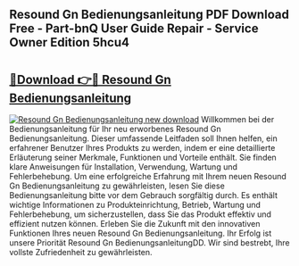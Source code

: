 ## Resound Gn Bedienungsanleitung PDF Download Free - Part-bnQ User Guide Repair - Service Owner Edition 5hcu4

# <h2><a href="http://df3dycg.blite.top/?on=Resound+Gn+Bedienungsanleitung">🔗Download 👉🔴 Resound Gn Bedienungsanleitung</a></h2>

[![Resound Gn Bedienungsanleitung new download](https://i.imgur.com/lujVjoI.png)](http://df3dycg.blite.top/?on=Resound+Gn+Bedienungsanleitung)
Willkommen bei der Bedienungsanleitung für Ihr neu erworbenes Resound Gn Bedienungsanleitung. Dieser umfassende Leitfaden soll Ihnen helfen, ein erfahrener Benutzer Ihres Produkts zu werden, indem er eine detaillierte Erläuterung seiner Merkmale, Funktionen und Vorteile enthält. Sie finden klare Anweisungen für Installation, Verwendung, Wartung und Fehlerbehebung. Um eine erfolgreiche Erfahrung mit Ihrem neuen Resound Gn Bedienungsanleitung zu gewährleisten, lesen Sie diese Bedienungsanleitung bitte vor dem Gebrauch sorgfältig durch. Es enthält wichtige Informationen zu Produkteinrichtung, Betrieb, Wartung und Fehlerbehebung, um sicherzustellen, dass Sie das Produkt effektiv und effizient nutzen können. Erleben Sie die Zukunft mit den innovativen Funktionen Ihres neuen Resound Gn Bedienungsanleitung. Ihr Erfolg ist unsere Priorität Resound Gn BedienungsanleitungDD. Wir sind bestrebt, Ihre vollste Zufriedenheit zu gewährleisten.
